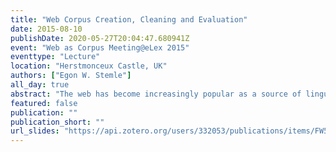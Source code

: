 ```yaml
---
title: "Web Corpus Creation, Cleaning and Evaluation"
date: 2015-08-10
publishDate: 2020-05-27T20:04:47.680941Z
event: "Web as Corpus Meeting@eLex 2015"
eventtype: "Lecture"
location: "Herstmonceux Castle, UK"
authors: ["Egon W. Stemle"]
all_day: true
abstract: "The web has become increasingly popular as a source of linguistic data, not only within the NLP community, but also with lexicographers and linguists. Accordingly, web corpora continue to gain importance, given their size and diversity in terms of genres/text types. However, a number of issues in web corpus construction still need much research, ranging from questions of corpus design to more-technical aspects of efficient construction of large corpora. Similarly, the systematic evaluation of web corpora, for example in the form of task-based comparisons to traditional corpora, has only lately shifted into focus. This year we are excited to meet at mbox Electronic lexicography in the 21st century: linking lexical data in the digital age (eLex 2015). Our meeting provides a forum for those with common interest in innovative developments in the field of lexicography and (very large) web-based corpora. We will set the stage with a talk ranging from web corpus construction to the evaluation of web corpora."
featured: false
publication: ""
publication_short: ""
url_slides: "https://api.zotero.org/users/332053/publications/items/FW56NJIA/file/view"
---
```


